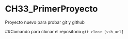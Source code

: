 # CH33_PrimerProyecto
Proyecto nuevo para probar git y github

##Comando para clonar el repositorio
`git clone [ssh_url]`
